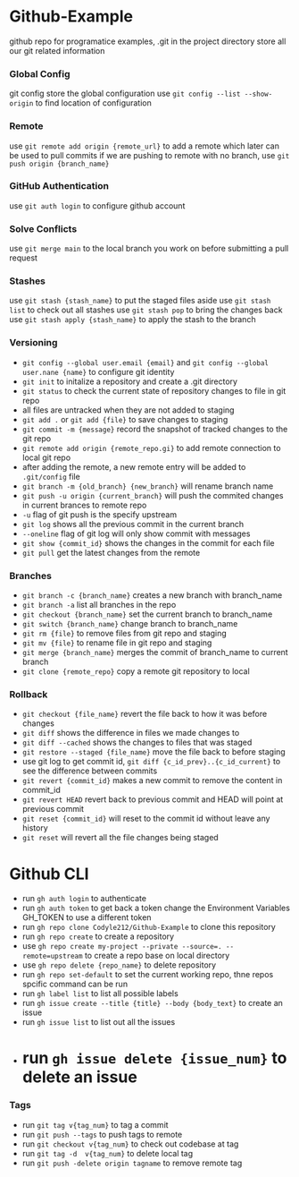 # Github-Example

github repo for programatice examples, .git in the project directory store all our git related information

### Global Config

git config store the global configuration
use `git config --list --show-origin` to find location of configuration

### Remote

use `git remote add origin {remote_url}` to add a remote which later can be used to pull commits
if we are pushing to remote with no branch, use `git push origin {branch_name}`

### GitHub Authentication

use `git auth login` to configure github account

### Solve Conflicts

use `git merge main` to the local branch you work on before submitting a pull request

### Stashes

use `git stash {stash_name}` to put the staged files aside
use `git stash list` to check out all stashes
use `git stash pop` to bring the changes back
use `git stash apply {stash_name}` to apply the stash to the branch

### Versioning

- `git config --global user.email {email}` and `git config --global user.nane {name}` to configure git identity
- `git init` to initalize a repository and create a .git directory
- `git status` to check the current state of repository changes to file in git repo
- all files are untracked when they are not added to staging
- `git add .` or `git add {file}` to save changes to staging
- `git commit -m {message}` record the snapshot of tracked changes to the git repo
- `git remote add origin {remote_repo.gi}` to add remote connection to local git repo
- after adding the remote, a new remote entry will be added to `.git/config` file
- `git branch -m {old_branch} {new_branch}` will rename branch name
- `git push -u origin {current_branch}` will push the commited changes in current brances to remote repo
- `-u` flag of git push is the specify upstream
- `git log` shows all the previous commit in the current branch
- `--oneline` flag of git log will only show commit with messages
- `git show {commit_id}` shows the changes in the commit for each file
- `git pull` get the latest changes from the remote

### Branches

- `git branch -c {branch_name}` creates a new branch with branch_name
- `git branch -a` list all branches in the repo
- `git checkout {branch_name}` set the current branch to branch_name
- `git switch {branch_name}` change branch to branch_name
- `git rm {file}` to remove files from git repo and staging
- `git mv {file}` to rename file in git repo and staging
- `git merge {branch_name}` merges the commit of branch_name to current branch
- `git clone {remote_repo}` copy a remote git repository to local

### Rollback

- `git checkout {file_name}` revert the file back to how it was before changes
- `git diff` shows the difference in files we made changes to
- `git diff --cached` shows the changes to files that was staged
- `git restore --staged {file_name}` move the file back to before staging
- use git log to get commit id, `git diff {c_id_prev}..{c_id_current}` to see the difference between commits
- `git revert {commit_id}` makes a new commit to remove the content in commit_id
- `git revert HEAD` revert back to previous commit and HEAD will point at previous commit
- `git reset {commit_id}` will reset to the commit id without leave any history
- `git reset` will revert all the file changes being staged

# Github CLI

- run `gh auth login` to authenticate
- run `gh auth token` to get back a token
  change the Environment Variables GH_TOKEN to use a different token
- run `gh repo clone Codyle212/Github-Example` to clone this repository
- run `gh repo create` to create a repository
- use `gh repo create my-project --private --source=. --remote=upstream` to create a repo base on local directory
- use `gh repo delete {repo_name}` to delete repository
- run `gh repo set-default` to set the current working repo, thne repos spcific command can be run
- run `gh label list` to list all possible labels
- run `gh issue create --title {title} --body {body_text}` to create an issue
- run `gh issue list` to list out all the issues
- # run `gh issue delete {issue_num}` to delete an issue

### Tags

- run `git tag v{tag_num}` to tag a commit
- run `git push --tags` to push tags to remote
- run `git checkout v{tag_num}` to check out codebase at tag
- run `git tag -d  v{tag_num}` to delete local tag
- run `git push -delete origin tagname` to remove remote tag
